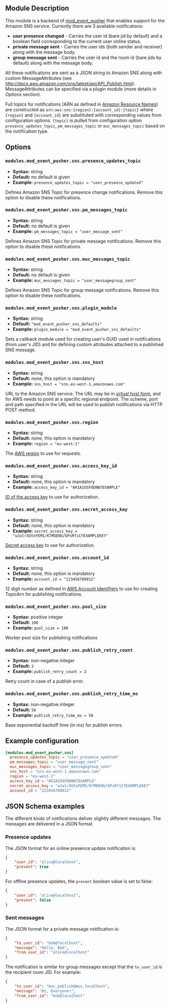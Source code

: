 ## Module Description

This module is a backend of [mod_event_pusher] that enables support for the Amazon SNS service. Currently there are 3 available notifications:

* **user presence changed** - Carries the user id (bare jid by default) and a boolean field corresponding to the current user online status.
* **private message sent** - Carries the user ids (both sender and receiver) along with the message body.
* **group message sent** - Carries the user id and the room id (bare jids by default) along with the message body.

All these notifications are sent as a JSON string to Amazon SNS along with custom MessageAttributes (see http://docs.aws.amazon.com/sns/latest/api/API_Publish.html). MessageAttributes can be specified via a plugin module (more details in *Options* section).

Full topics for notifications (ARN as defined in [Amazon Resource Names][aws-arn]) are constructed as `arn:aws:sns:{region}:{account_id}:{topic}` where `{region}` and `{account_id}` are substituted with corresponding values from configuration options. `{topic}` is pulled from configuration option `presence_updates_topic`, `pm_messages_topic` or `muc_messages_topic` based on the notification type.

## Options

### `modules.mod_event_pusher.sns.presence_updates_topic`
* **Syntax:** string
* **Default:** no default is given
* **Example:** `presence_updates_topic = "user_presence_updated"`

Defines Amazon SNS Topic for presence change notifications. Remove this option to disable these notifications.

### `modules.mod_event_pusher.sns.pm_messages_topic`
* **Syntax:** string
* **Default:** no default is given
* **Example:** `pm_messages_topic = "user_message_sent"`

Defines Amazon SNS Topic for private message notifications. Remove this option to disable these notifications.

### `modules.mod_event_pusher.sns.muc_messages_topic`
* **Syntax:** string
* **Default:** no default is given
* **Example:** `muc_messages_topic = "user_messagegroup_sent"`

Defines Amazon SNS Topic for group message notifications. Remove this option to disable these notifications.

### `modules.mod_event_pusher.sns.plugin_module`
* **Syntax:** string
* **Default:** `"mod_event_pusher_sns_defaults"`
* **Example:** `plugin_module = "mod_event_pusher_sns_defaults"`

Sets a callback module used for creating user's GUID used in notifications (from user's JID) and for defining custom attributes attached to a published SNS message.

### `modules.mod_event_pusher.sns.sns_host`
* **Syntax:** string
* **Default:** none, this option is mandatory
* **Example:** `sns_host = "sns.eu-west-1.amazonaws.com"`

URL to the Amazon SNS service. The URL may be in [virtual host form][aws-virtual-host], and for AWS needs to point at a specific regional endpoint. The scheme, port and path specified in the URL will be used to publish notifications via HTTP POST method.

### `modules.mod_event_pusher.sns.region`
* **Syntax:** string
* **Default:** none, this option is mandatory
* **Example:** `region = "eu-west-1"`

The [AWS region][aws-region] to use for requests.

### `modules.mod_event_pusher.sns.access_key_id`
* **Syntax:** string
* **Default:** none, this option is mandatory
* **Example:** `access_key_id = "AKIAIOSFODNN7EXAMPLE"`

[ID of the access key][aws-keys] to use for authorization.

### `modules.mod_event_pusher.sns.secret_access_key`
* **Syntax:** string
* **Default:** none, this option is mandatory
* **Example:** `secret_access_key = "wJalrXUtnFEMI/K7MDENG/bPxRfiCYEXAMPLEKEY"`

[Secret access key][aws-keys] to use for authorization.

### `modules.mod_event_pusher.sns.account_id`
* **Syntax:** string
* **Default:** none, this option is mandatory
* **Example:** `account_id = "123456789012"`

12 digit number as defined in [AWS Account Identifiers][aws-acct-identifier] to use for creating TopicArn for publishing notifications.

### `modules.mod_event_pusher.sns.pool_size`
* **Syntax:** positive integer
* **Default:** `100`
* **Example:** `pool_size = 100`

Worker pool size for publishing notifications

### `modules.mod_event_pusher.sns.publish_retry_count`
* **Syntax:** non-negative integer
* **Default:** `2`
* **Example:** `publish_retry_count = 2`

Retry count in case of a publish error.

### `modules.mod_event_pusher.sns.publish_retry_time_ms`
* **Syntax:** non-negative integer
* **Default:** `50`
* **Example:** `publish_retry_time_ms = 50`

Base exponential backoff time (in ms) for publish errors.

[aws-acct-identifier]: http://docs.aws.amazon.com/general/latest/gr/acct-identifiers.html
[aws-virtual-host]: https://docs.aws.amazon.com/AmazonS3/latest/dev/VirtualHosting.html
[aws-region]: https://docs.aws.amazon.com/general/latest/gr/rande.html#regional-endpoints
[aws-keys]: https://docs.aws.amazon.com/general/latest/gr/aws-sec-cred-types.html?shortFooter=true#access-keys-and-secret-access-keys
[aws-arn]: http://docs.aws.amazon.com/general/latest/gr/aws-arns-and-namespaces.html

## Example configuration

```toml
[modules.mod_event_pusher.sns]
  presence_updates_topic = "user_presence_updated"
  pm_messages_topic = "user_message_sent"
  muc_messages_topic = "user_messagegroup_sent"
  sns_host = "sns.eu-west-1.amazonaws.com"
  region = "eu-west-1"
  access_key_id = "AKIAIOSFODNN7EXAMPLE"
  secret_access_key = "wJalrXUtnFEMI/K7MDENG/bPxRfiCYEXAMPLEKEY"
  account_id = "123456789012"
```

## JSON Schema examples

The different kinds of notifications deliver slightly different messages. The messages are delivered in a JSON format.

### Presence updates

The JSON format for an online presence update notification is:
```JSON
{
    "user_id": "alice@localhost",
    "present": true
}
```

For offline presence updates, the `present` boolean value is set to false:

```JSON
{
    "user_id": "alice@localhost",
    "present": false
}
```

### Sent messages

The JSON format for a private message notification is:
```JSON
{
    "to_user_id": "bob@localhost",
    "message": "Hello, Bob",
    "from_user_id": "alice@localhost"
}
```

The notification is similar for group messages except that the `to_user_id` is the recipient room JID. For example:

```JSON
{
    "to_user_id": "muc_publish@muc.localhost",
    "message": "Hi, Everyone!",
    "from_user_id": "bob@localhost"
}
```

[mod_event_pusher]: ./mod_event_pusher.md
